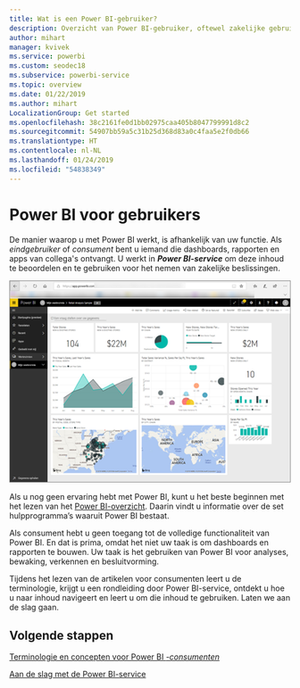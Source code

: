 ```yaml
---
title: Wat is een Power BI-gebruiker?
description: Overzicht van Power BI-gebruiker, oftewel zakelijke gebruiker, oftewel eindgebruiker.
author: mihart
manager: kvivek
ms.service: powerbi
ms.custom: seodec18
ms.subservice: powerbi-service
ms.topic: overview
ms.date: 01/22/2019
ms.author: mihart
LocalizationGroup: Get started
ms.openlocfilehash: 38c2161fe0d1bb02975caa405b8047799991d8c2
ms.sourcegitcommit: 54907bb59a5c31b25d368d83a0c4faa5e2f0db66
ms.translationtype: HT
ms.contentlocale: nl-NL
ms.lasthandoff: 01/24/2019
ms.locfileid: "54838349"
---
```

<!-- fold this topic into existing topics -->
# <a name="power-bi-for-consumers"></a>Power BI voor gebruikers
De manier waarop u met Power BI werkt, is afhankelijk van uw functie. Als *eindgebruiker* of *consument* bent u iemand die dashboards, rapporten en apps van collega's ontvangt. U werkt in ***Power BI-service*** om deze inhoud te beoordelen en te gebruiken voor het nemen van zakelijke beslissingen.

![Power BI-dashboard](media/end-user-consumer/power-bi-service.png)

Als u nog geen ervaring hebt met Power BI, kunt u het beste beginnen met het lezen van het [Power BI-overzicht](../power-bi-overview.md). Daarin vindt u informatie over de set hulpprogramma’s waaruit Power BI bestaat.

Als consument hebt u geen toegang tot de volledige functionaliteit van Power BI. En dat is prima, omdat het niet uw taak is om dashboards en rapporten te bouwen. Uw taak is het gebruiken van Power BI voor analyses, bewaking, verkennen en besluitvorming.

Tijdens het lezen van de artikelen voor consumenten leert u de terminologie, krijgt u een rondleiding door Power BI-service, ontdekt u hoe u naar inhoud navigeert en leert u om die inhoud te gebruiken.  Laten we aan de slag gaan.

## <a name="next-steps"></a>Volgende stappen

[Terminologie en concepten voor Power BI *-consumenten*](end-user-basic-concepts.md)

<!-- [Get started guide for *consumers*] -->
[Aan de slag met de Power BI-service](../service-get-started.md)

